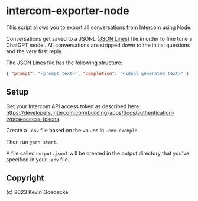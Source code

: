 # intercom-exporter-node

This script allows you to export all conversations from Intercom using Node.

Conversations get saved to a JSONL ([JSON Lines](https://jsonlines.org/)) file in order to fine tune a ChatGPT model. All conversations are stripped down to the initial questions and the very first reply.

The JSON Lines file has the following structure:

```json
{ "prompt": "<prompt text>", "completion": "<ideal generated text>" }
```

## Setup

Get your Intercom API access token as described here: https://developers.intercom.com/building-apps/docs/authentication-types#access-tokens

Create a `.env` file based on the values in `.env.example`.

Then run `yarn start`.

A file called `output.jsonl` will be created in the output directory that you've specified in your `.env` file.

## Copyright

(c) 2023 Kevin Goedecke
